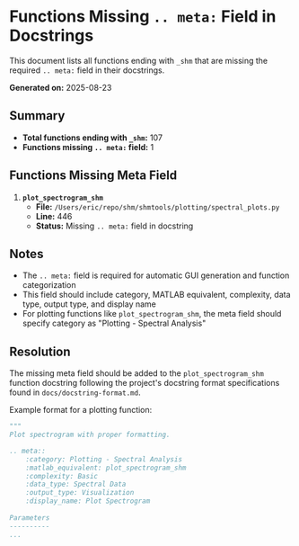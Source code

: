 # Functions Missing `.. meta:` Field in Docstrings

This document lists all functions ending with `_shm` that are missing the required `.. meta:` field in their docstrings.

**Generated on:** 2025-08-23

## Summary

- **Total functions ending with `_shm`:** 107
- **Functions missing `.. meta:` field:** 1

## Functions Missing Meta Field

1. **`plot_spectrogram_shm`**
   - **File:** `/Users/eric/repo/shm/shmtools/plotting/spectral_plots.py`
   - **Line:** 446
   - **Status:** Missing `.. meta:` field in docstring

## Notes

- The `.. meta:` field is required for automatic GUI generation and function categorization
- This field should include category, MATLAB equivalent, complexity, data type, output type, and display name
- For plotting functions like `plot_spectrogram_shm`, the meta field should specify category as "Plotting - Spectral Analysis"

## Resolution

The missing meta field should be added to the `plot_spectrogram_shm` function docstring following the project's docstring format specifications found in `docs/docstring-format.md`.

Example format for a plotting function:
```python
"""
Plot spectrogram with proper formatting.

.. meta::
    :category: Plotting - Spectral Analysis
    :matlab_equivalent: plot_spectrogram_shm
    :complexity: Basic
    :data_type: Spectral Data
    :output_type: Visualization
    :display_name: Plot Spectrogram
    
Parameters
----------
...
```